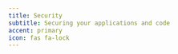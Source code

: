 ```yaml
---
title: Security
subtitle: Securing your applications and code
accent: primary
icon: fas fa-lock
---
```

